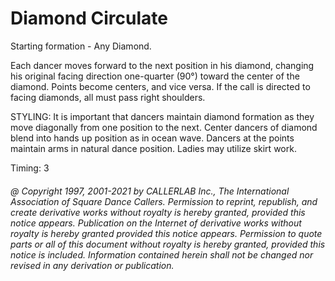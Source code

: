 
# Diamond Circulate

Starting formation - Any Diamond. 

Each dancer moves forward to the next position in his diamond, changing his original
facing direction one-quarter (90°) toward the center of the diamond. Points become
centers, and vice versa. If the call is directed to facing diamonds, all must pass right
shoulders. 

STYLING: It is important that dancers maintain diamond formation as they move diagonally from one position to the next. Center dancers of diamond blend into  hands up position as in ocean wave. Dancers at the points maintain arms in  natural dance position. Ladies may utilize  skirt work.

Timing: 3

###### @ Copyright 1997, 2001-2021 by CALLERLAB Inc., The International Association of Square Dance Callers. Permission to reprint, republish, and create derivative works without royalty is hereby granted, provided this notice appears. Publication on the Internet of derivative works without royalty is hereby granted provided this notice appears. Permission to quote parts or all of this document without royalty is hereby granted, provided this notice is included. Information contained herein shall not be changed nor revised in any derivation or publication.
